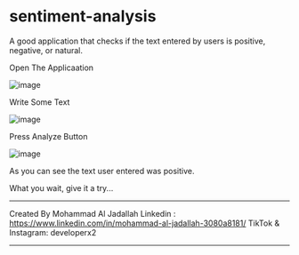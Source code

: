 # sentiment-analysis
A good application that checks if the text entered by users is positive, negative, or natural. 

Open The Applicaation

![image](https://user-images.githubusercontent.com/70474875/196700672-b91aafce-ca26-4b88-97eb-021225c4feac.png)

Write Some Text

![image](https://user-images.githubusercontent.com/70474875/196700955-e6d9b2c2-ec34-484b-9bcf-6346afcba490.png)

Press Analyze Button

![image](https://user-images.githubusercontent.com/70474875/196701203-182b56b5-631e-474b-acd8-1f141f4d11b6.png)

As you can see the text user entered was positive.

What you wait, give it a try...

_______________________________

Created By Mohammad Al Jadallah
Linkedin : https://www.linkedin.com/in/mohammad-al-jadallah-3080a8181/
TikTok & Instagram: developerx2
_______________________________


